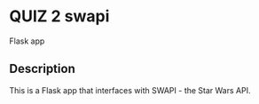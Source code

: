 # QUIZ 2 swapi

Flask app

## Description

This is a Flask app that interfaces with SWAPI - the Star Wars API.

